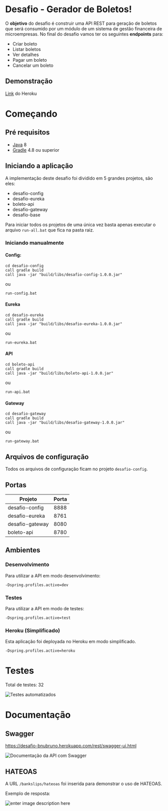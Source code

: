 


# Desafio - Gerador de Boletos!

O **objetivo** do desafio é construir uma API REST para geração de boletos que será consumido por
um módulo de um sistema de gestão financeira de microempresas.
No final do desafio vamos ter os seguintes **endpoints** para:

 - Criar boleto
 - Listar boletos
 - Ver detalhes
 - Pagar um boleto
 - Cancelar um boleto

## Demonstração

[Link](https://desafio-bnubruno.herokuapp.com/rest/swagger-ui.html#/bank-slip-endpoint) do Heroku

# Começando

## Pré requisitos
- [Java](https://java.com/pt_BR/download/) 8
- [Gradle](https://gradle.org/) 4.8 ou superior

## Iniciando a aplicação

A implementação deste desafio foi dividido em 5 grandes projetos, são eles:

 - desafio-config
 - desafio-eureka
 - boleto-api
 - desafio-gateway
 - desafio-base

Para iniciar todos os projetos de uma única vez basta apenas executar o arquivo `run-all.bat` que fica na pasta raiz.

### Iniciando manualmente

#### Config:

    cd desafio-config
    call gradle build
    call java -jar "build/libs/desafio-config-1.0.0.jar"

ou

    run-config.bat

#### Eureka

    cd desafio-eureka
    call gradle build
    call java -jar "build/libs/desafio-eureka-1.0.0.jar"
ou

    run-eureka.bat

#### API

    cd boleto-api
    call gradle build
    call java -jar "build/libs/boleto-api-1.0.0.jar"
ou

    run-api.bat

#### Gateway

	cd desafio-gateway
    call gradle build
    call java -jar "build/libs/desafio-gateway-1.0.0.jar"
   ou
   
    run-gateway.bat
    
## Arquivos de configuração

Todos os arquivos de configuração ficam no projeto `desafio-config`.

## Portas

|Projeto| Porta|
|--|--|
| desafio-config | 8888
| desafio-eureka| 8761
| desafio-gateway| 8080
| boleto-api | 8780

## Ambientes

### Desenvolvimento

Para utilizar a API em modo desenvolvimento:

    -Dspring.profiles.active=dev

### Testes

Para utilizar a API em modo de testes:

    -Dspring.profiles.active=test

### Heroku (Simplificado)

Esta aplicação foi deployada no Heroku em modo simplificado.

    -Dspring.profiles.active=heroku

# Testes

Total de testes: 32

![Testes automatizados](https://imagemhost.com.br/images/2018/07/11/image.png)

# Documentação

## Swagger

https://desafio-bnubruno.herokuapp.com/rest/swagger-ui.html

![Documentação da API com Swagger](https://image.ibb.co/hyTiMo/image.png)

## HATEOAS

A URL `/bankslips/hateoas` foi inserida para demonstrar o uso de HATEOAS.

Exemplo de resposta:

![enter image description here](https://image.ibb.co/eQLG7T/image.png)
